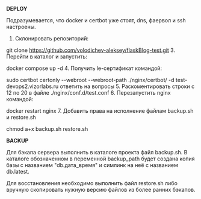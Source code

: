**DEPLOY**

Подразумевается, что docker и certbot уже стоят, dns, фаервол и ssh настроены.
1. Склонировать репозиторий:

git clone https://github.com/volodichev-aleksey/flaskBlog-test.git
3. Перейти в каталог и запустить:

docker compose up -d
4. Получить le-сертификат командой:

sudo certbot certonly --webroot --webroot-path ./nginx/certbot/ -d test-devops2.vizorlabs.ru
ответить на вопросы
5. Раскоментировать строки с 12 по 20 в файле  ./nginx/conf.d/test.conf
6. Перезапустить nginx командой:

docker restart nginx 
7. Добавить права на исполнение файлам backup.sh и restore.sh

chmod a+x backup.sh restore.sh


**BACKUP**

Для бэкапа сервера выполнить в каталоге проекта файл backup.sh. В каталоге обозначенном в переменной backup_path будет создана копия базы с названием "db.дата_время" и симлинк на неё с названием db.latest.

Для восстановления необходимо выполнить файл restore.sh либо вручную скопировать нужную версию файлов из более ранних бэкапов.
